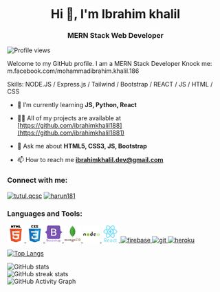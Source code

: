 
<h1 align="center">Hi 👋, I'm Ibrahim khalil</h1>
<h3 align="center">MERN Stack Web Developer</h3>

![Profile views](https://gpvc.arturio.dev/ibrahimkhalil188) 

Welcome to my GitHub profile. I am a MERN Stack Developer 
Knock me: m.facebook.com/mohammadibrahim.khalil.186

Skills:  NODE.JS / Express.js / Tailwind / Bootstrap / REACT / JS / HTML / CSS
 

- 🌱 I’m currently learning **JS, Python, React**

- 👨‍💻 All of my projects are available at [https://github.com/ibrahimkhalil188](https://github.com/ibrahimkhalil1881)

- 💬 Ask me about **HTML5, CSS3, JS, Bootstrap**

- 📫 How to reach me **ibrahimkhalil.dev@gmail.com**


<h3 align="left">Connect with me:</h3>
<p align="left">
<a href="https://fb.com/ibrahimkhalil188" target="blank"><img align="center" src="https://raw.githubusercontent.com/rahuldkjain/github-profile-readme-generator/master/src/images/icons/Social/facebook.svg" alt="tutul.qcsc" height="30" width="40" /></a>
<a href="https://linkedin.com/in/ibrahimkhalil.188" target="blank"><img align="center" src="https://raw.githubusercontent.com/rahuldkjain/github-profile-readme-generator/master/src/images/icons/Social/linked-in-alt.svg" alt="harun181" height="30" width="40" /></a>
</p>

<h3 align="left">Languages and Tools:</h3>
<p align="left"> 
<a href="https://www.w3.org/html/" target="_blank"> <img src="https://raw.githubusercontent.com/devicons/devicon/master/icons/html5/html5-original-wordmark.svg" alt="html5" width="40" height="40"/> </a> 
<a href="https://www.w3schools.com/css/" target="_blank"> <img src="https://raw.githubusercontent.com/devicons/devicon/master/icons/css3/css3-original-wordmark.svg" alt="css3" width="40" height="40"/> </a>
<a href="https://getbootstrap.com" target="_blank"> <img src="https://raw.githubusercontent.com/devicons/devicon/master/icons/bootstrap/bootstrap-plain-wordmark.svg" alt="bootstrap" width="40" height="40"/> </a> 
<a href="https://www.mongodb.com/" target="_blank"> <img src="https://raw.githubusercontent.com/devicons/devicon/master/icons/mongodb/mongodb-original-wordmark.svg" alt="mongodb" width="40" height="40"/> </a> 
<a href="https://nodejs.org" target="_blank"> <img src="https://raw.githubusercontent.com/devicons/devicon/master/icons/nodejs/nodejs-original-wordmark.svg" alt="nodejs" width="40" height="40"/> </a>
<a href="https://reactjs.org/" target="_blank"> <img src="https://raw.githubusercontent.com/devicons/devicon/master/icons/react/react-original-wordmark.svg" alt="react" width="40" height="40"/> </a> 
<a href="https://firebase.google.com/" target="_blank"> <img src="https://www.vectorlogo.zone/logos/firebase/firebase-icon.svg" alt="firebase" width="40" height="40"/> </a> 
<a href="https://git-scm.com/" target="_blank"> <img src="https://www.vectorlogo.zone/logos/git-scm/git-scm-icon.svg" alt="git" width="40" height="40"/> </a> 
<a href="https://heroku.com" target="_blank"> <img src="https://www.vectorlogo.zone/logos/heroku/heroku-icon.svg" alt="heroku" width="40" height="40"/> </a> 
</p>

[![Top Langs](https://github-readme-stats.vercel.app/api/top-langs/?username=ibrahimkhalil188)](https://github.com/ibrahimkhalil188/github-readme-stats)

![GitHub stats](https://github-readme-stats.vercel.app/api?username=ibrahimkhalil188&show_icons=true)  
![GitHub streak stats](https://github-readme-streak-stats.herokuapp.com/?user=ibrahimkhalil188)  
![GitHub Activity Graph](https://activity-graph.herokuapp.com/graph?username=ibrahimkhalil188)  
